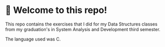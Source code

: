 # 👋 Welcome to this repo!
This repo contains the exercises that I did for my Data Structures classes from my graduation's in System Analysis and Development third semester.

The language used was C.
